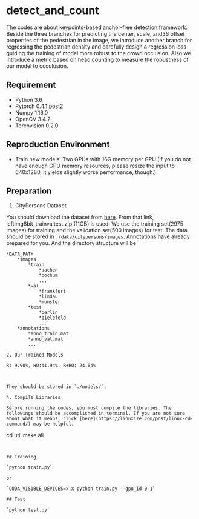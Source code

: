 # detect_and_count
The codes are about keypoints-based anchor-free detection framework. Beside the three branches for predicting the center, scale, and36
offset properties of the pedestrian in the image, we introduce another branch for regressing the pedestrian density and carefully design a regression loss guiding the training of model more robust to the crowd occlusion. Also we introduce a metric based on head counting to measure the robustness of our model to occulusion.

## Requirement
* Python 3.6
* Pytorch 0.4.1.post2
* Numpy 1.16.0
* OpenCV 3.4.2
* Torchvision 0.2.0

## Reproduction Environment
* Train new models: Two GPUs with 16G memory per GPU.(If you do not have enough GPU memory resources, please resize the input to 640x1280, it yields slightly worse performance, though.)



## Preparation
1. CityPersons Dataset

You should download the dataset from [here](https://www.cityscapes-dataset.com/downloads/). From that link, leftImg8bit_trainvaltest.zip (11GB) is used. We use the training set(2975 images) for training and the validation set(500 images) for test. The data should be stored in `./data/citypersons/images`. Annotations have already prepared for you. And the directory structure will be 
```
*DATA_PATH
	*images
		*train
			*aachen
			*bochum
			...
		*val
			*frankfurt
			*lindau
			*munster
		*test
			*berlin
			*bielefeld
			...
	*annotations
		*anno_train.mat
		*anno_val.mat
		...

2. Our Trained Models

R: 9.90%, HO:41.94%, R+HO: 24.64%



They should be stored in `./models/`.

4. Compile Libraries

Before running the codes, you must compile the libraries. The followings should be accomplished in terminal. If you are not sure about what it means, click [here](https://linuxize.com/post/linux-cd-command/) may be helpful.

```
cd util
make all
```


## Training

`python train.py`

or

`CUDA_VISIBLE_DEVICES=x,x python train.py --gpu_id 0 1`

## Test

`python test.py`

